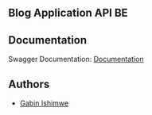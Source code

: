 ## Blog Application API BE
## Documentation
Swagger Documentation:
[Documentation](https://nestjs-blog-api-project.herokuapp.com/api)


## Authors

- [Gabin Ishimwe](https://github.com/Gabin-ishimwe)

